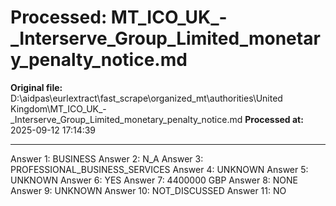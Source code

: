 # Processed: MT_ICO_UK_-_Interserve_Group_Limited_monetary_penalty_notice.md

**Original file:** D:\aidpas\eurlextract\fast_scrape\organized_mt\authorities\United Kingdom\MT_ICO_UK_-_Interserve_Group_Limited_monetary_penalty_notice.md
**Processed at:** 2025-09-12 17:14:39

---

Answer 1: BUSINESS
Answer 2: N_A
Answer 3: PROFESSIONAL_BUSINESS_SERVICES
Answer 4: UNKNOWN
Answer 5: UNKNOWN
Answer 6: YES
Answer 7: 4400000 GBP
Answer 8: NONE
Answer 9: UNKNOWN
Answer 10: NOT_DISCUSSED
Answer 11: NO